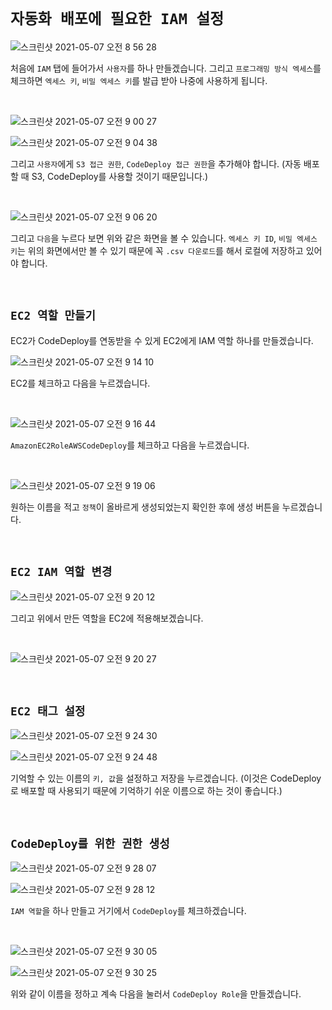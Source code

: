 # `자동화 배포에 필요한 IAM 설정`

![스크린샷 2021-05-07 오전 8 56 28](https://user-images.githubusercontent.com/45676906/117379360-43ff2980-af12-11eb-8520-19ed29cd2418.png)

처음에 `IAM` 탭에 들어가서 `사용자`를 하나 만들겠습니다. 그리고 `프로그래밍 방식 엑세스`를 체크하면 `엑세스 키`, `비밀 엑세스 키`를 발급 받아 나중에 사용하게 됩니다. 

<br>

![스크린샷 2021-05-07 오전 9 00 27](https://user-images.githubusercontent.com/45676906/117379672-ec14f280-af12-11eb-8c60-c381238a533c.png)

![스크린샷 2021-05-07 오전 9 04 38](https://user-images.githubusercontent.com/45676906/117379874-6cd3ee80-af13-11eb-830c-617618536884.png)

그리고 `사용자`에게 `S3 접근 권한`, `CodeDeploy 접근 권한`을 추가해야 합니다. (자동 배포할 때 S3, CodeDeploy를 사용할 것이기 때문입니다.)

<br>

![스크린샷 2021-05-07 오전 9 06 20](https://user-images.githubusercontent.com/45676906/117379976-aad11280-af13-11eb-90ac-676d47cecea4.png)

그리고 `다음`을 누르다 보면 위와 같은 화면을 볼 수 있습니다. `엑세스 키 ID`, `비밀 엑세스 키`는 위의 화면에서만 볼 수 있기 때문에 꼭 `.csv 다운로드`를 해서 로컬에 저장하고 있어야 합니다. 

<br>

## `EC2 역할 만들기`

EC2가 CodeDeploy를 연동받을 수 있게 EC2에게 IAM 역할 하나를 만들겠습니다. 

![스크린샷 2021-05-07 오전 9 14 10](https://user-images.githubusercontent.com/45676906/117380479-b83acc80-af14-11eb-87ab-c8439ff583ac.png)

EC2를 체크하고 다음을 누르겠습니다. 

<br>

![스크린샷 2021-05-07 오전 9 16 44](https://user-images.githubusercontent.com/45676906/117380593-0354df80-af15-11eb-93c9-837e061245ba.png)

`AmazonEC2RoleAWSCodeDeploy`를 체크하고 다음을 누르겠습니다. 

<br>

![스크린샷 2021-05-07 오전 9 19 06](https://user-images.githubusercontent.com/45676906/117380723-562e9700-af15-11eb-99bc-bf5dbbacfcf2.png)

원하는 이름을 적고 `정책`이 올바르게 생성되었는지 확인한 후에 생성 버튼을 누르겠습니다. 

<br>

## `EC2 IAM 역할 변경`

![스크린샷 2021-05-07 오전 9 20 12](https://user-images.githubusercontent.com/45676906/117380800-883ff900-af15-11eb-89fe-39a23f7fb30a.png)

그리고 위에서 만든 역할을 EC2에 적용해보겠습니다. 

<br>

![스크린샷 2021-05-07 오전 9 20 27](https://user-images.githubusercontent.com/45676906/117380973-f5ec2500-af15-11eb-9a7b-7d7150feadff.png)

<br>

## `EC2 태그 설정`

![스크린샷 2021-05-07 오전 9 24 30](https://user-images.githubusercontent.com/45676906/117381059-1ddb8880-af16-11eb-84f4-0078381c28b6.png)

![스크린샷 2021-05-07 오전 9 24 48](https://user-images.githubusercontent.com/45676906/117381115-43689200-af16-11eb-88cf-8a24121ca1d3.png)

기억할 수 있는 이름의 `키, 값`을 설정하고 저장을 누르겠습니다. (이것은 CodeDeploy로 배포할 때 사용되기 때문에 기억하기 쉬운 이름으로 하는 것이 좋습니다.)

<br>

## `CodeDeploy를 위한 권한 생성`

![스크린샷 2021-05-07 오전 9 28 07](https://user-images.githubusercontent.com/45676906/117381245-980c0d00-af16-11eb-8d38-99eddc13118f.png)

![스크린샷 2021-05-07 오전 9 28 12](https://user-images.githubusercontent.com/45676906/117381271-ad813700-af16-11eb-8935-02723752877d.png)

`IAM 역할`을 하나 만들고 거기에서 `CodeDeploy`를 체크하겠습니다. 

<br>

![스크린샷 2021-05-07 오전 9 30 05](https://user-images.githubusercontent.com/45676906/117381377-e7523d80-af16-11eb-81e9-89e03dc97ae7.png)

![스크린샷 2021-05-07 오전 9 30 25](https://user-images.githubusercontent.com/45676906/117381411-f802b380-af16-11eb-94f1-224096f1efb8.png)

위와 같이 이름을 정하고 계속 다음을 눌러서 `CodeDeploy Role`을 만들겠습니다. 
